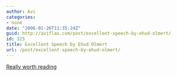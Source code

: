 ```yaml
---
author: Avi
categories:
- none
date: "2006-01-26T11:35:24Z"
guid: http://aviflax.com/post/excellent-speech-by-ehud-olmert/
id: 325
title: Excellent Speech by Ehud Olmert
url: /post/excellent-speech-by-ehud-olmert/
---
```

[Really worth reading](http://www.haaretz.com/hasen/spages/674331.html)